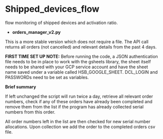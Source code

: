 # Shipped_devices_flow
flow monitoring of shipped devices and activation ratio.

- **orders_manager_v2.py**

This is a more stable version which does not require a file. The API call returns all orders (not cancelled) and relevant details from the past 4 days.

**FIRST TIME SET UP NOTE:** 
Before running the code, a JSON authentication file needs to be in place to work with the gsheets library, the sheet itself needs to be shared with your GCP service account and have the sheet name saved under a variable called HSB_GOOGLE_SHEET. DCL_LOGIN and PASSWORDs need to be set as variables.

**Brief summary**

If left unchanged the script will run twice a day, retrieve all relevant order numbers, check if any of these orders have already been completed and remove them from the list if the program has already collected serial numbers from this order.

All order numbers left in the list are then checked for new serial number allocations. Upon collection we add the order to the completed orders csv file. 